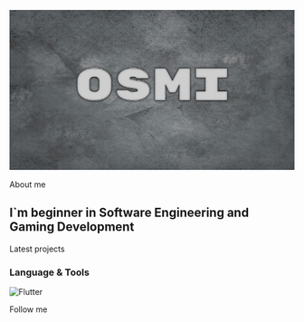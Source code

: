 ![Header](https://github.com/OSMINOZH/OSMINOZH/blob/main/Header.jpg)

About me

## I`m beginner in Software Engineering and Gaming Development

Latest projects

### Language & Tools
![Flutter](https://img.shields.io/badge/-C#-090909?style=for-the-badge&logo=Flutter&logoColor=47C5FB)

Follow me
